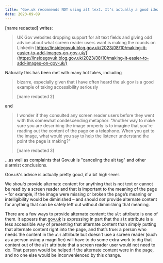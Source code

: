 ```yaml
---
title: "Gov.uk recommends NOT using alt text. It's actually a good idea"
date: 2023-09-09
---
```


\[name redacted\] writes:

> UK Gov websites dropping support for alt text fields and giving odd advice about what screen reader users want is making the rounds on Linkedin [https://insidegovuk.blog.gov.uk/2023/08/10/making-it-easier-to-add-images-on-gov-uk/](https://insidegovuk.blog.gov.uk/2023/08/10/making-it-easier-to-add-images-on-gov-uk/)

Naturally this has been met with many hot takes, including

> bizarre, especially given that i have often heard the uk gov is a good example of taking accessibility seriously
> 
> \[name redacted 2\]

and

> I wonder if they consulted any screen reader users before they went with this somewhat condescending metaphor: "Another way to make sure you are describing the image properly is to imagine that you're reading out the content of the page on a telephone. When you get to the image, what would you say to help the listener understand the point the page is making?"
> 
> \[name redacted 3\]

…as well as complaints that Gov.uk is "canceling the alt tag" and other alarmist conclusions.

Gov.uk's advice is actually pretty good, if a bit high-level.

We _should_ provide alternate content for anything that is not text or cannot be read by a screen reader and that is important to the meaning of the page – for example, if the image were missing or broken the page’s meaning or intelligibility would be diminished – and should _not_ provide alternate content for anything that can be safely left out without diminishing that meaning.

There are a few ways to provide alternate content; the `alt` attribute is one of them. It appears that [gov.uk](http://gov.uk/) is expressing in part that the `alt` attribute is a less accessible way of presenting that alternate content than simply putting that alternate content right into the page, and that’s true: a person who needs the content in the `alt` attribute but doesn't use a screen reader (such as a person using a magnifier) will have to do some extra work to dig that content out of the `alt` attribute that a screen reader user would not need to do. That person would be helped if the alternate content were in the page, and no one else would be inconvenienced by this change.
